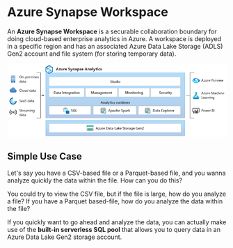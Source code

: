 # Azure Synapse Workspace

An **Azure Synapse Workspace** is a securable collaboration boundary for doing cloud-based enterprise analytics in Azure. A workspace is deployed in a specific region and has an associated Azure Data Lake Storage (ADLS) Gen2 account and file system (for storing temporary data). 

![Azure Synapse Analytics](../../images/synapse_analytics.png)

## Simple Use Case

Let's say you have a CSV-based file or a Parquet-based file, and you wanna analyze quickly the data within the file. How can you do this?

You could try to view the CSV file, but if the file is large, how do you analyze a file? If you have a Parquet based-file, how do you analyze the data within the file?

If you quickly want to go ahead and analyze the data, you can actually make use of the **built-in serverless SQL pool** that allows you to query data in an Azure Data Lake Gen2 storage account.

